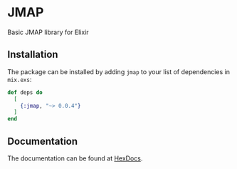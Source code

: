 # JMAP
Basic JMAP library for Elixir

## Installation

The package can be installed by adding `jmap` to your list of dependencies in `mix.exs`:

```elixir
def deps do
  [
    {:jmap, "~> 0.0.4"}
  ]
end
```

## Documentation

The documentation can be found at [HexDocs](https://hexdocs.pm/jmap).